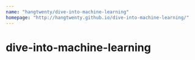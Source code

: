 ```yaml
---
name: "hangtwenty/dive-into-machine-learning"
homepage: "http://hangtwenty.github.io/dive-into-machine-learning/"
---
```

# dive-into-machine-learning
